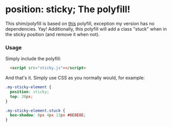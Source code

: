 position: sticky;  The polyfill!
========================

This shim/polyfill is based on [this](http://codepen.io/FWeinb/details/xLakC) polyfill, exception my version has no dependencies. Yay! Additionally, this polyfill will add a class "stuck" when in the sticky position (and remove it when not).

### Usage
Simply include the polyfill:

``` html
  <script src="sticky.js"></script>
```

And that's it. Simply use CSS as you normally would, for example:

``` css
.my-sticky-element {
  position: sticky;
  top: 20px;
}

.my-sticky-element.stuck {
  box-shadow: 0px 4px 13px #8E8E8E;
}
```
